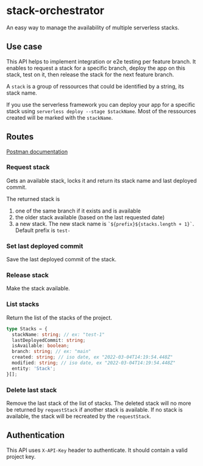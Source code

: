 # stack-orchestrator

An easy way to manage the availability of multiple serverless stacks.

## Use case

This API helps to implement integration or e2e testing per feature branch.
It enables to request a stack for a specific branch, deploy the app on this stack, test on it, then release the stack for the next feature branch.

A `stack` is a group of ressources that could be identified by a string, its stack name.

If you use the serverless framework you can deploy your app for a specific stack using `serverless deploy --stage $stackName`.
Most of the ressources created will be marked with the `stackName`.

## Routes

[Postman documentation](https://documenter.getpostman.com/view/7409319/UVXeqxFz)

### Request stack

Gets an available stack, locks it and return its stack name and last deployed commit.

The returned stack is

1. one of the same branch if it exists and is available
2. the older stack available (based on the last requested date)
3. a new stack. The new stack name is `` `${prefix}${stacks.length + 1}` ``. Default prefix is `test-`

### Set last deployed commit

Save the last deployed commit of the stack.

### Release stack

Make the stack available.

### List stacks

Return the list of the stacks of the project.

```ts
type Stacks = {
  stackName: string; // ex: "test-1"
  lastDeployedCommit: string;
  isAvailable: boolean;
  branch: string; // ex: "main"
  created: string; // iso date, ex "2022-03-04T14:19:54.448Z"
  modified: string; // iso date, ex "2022-03-04T14:19:54.448Z"
  entity: 'Stack';
}[];
```

### Delete last stack

Remove the last stack of the list of stacks.
The deleted stack will no more be returned by `requestStack` if another stack is available.
If no stack is available, the stack will be recreated by the `requestStack`.

## Authentication

This API uses `X-API-Key` header to authenticate. It should contain a valid project key.
